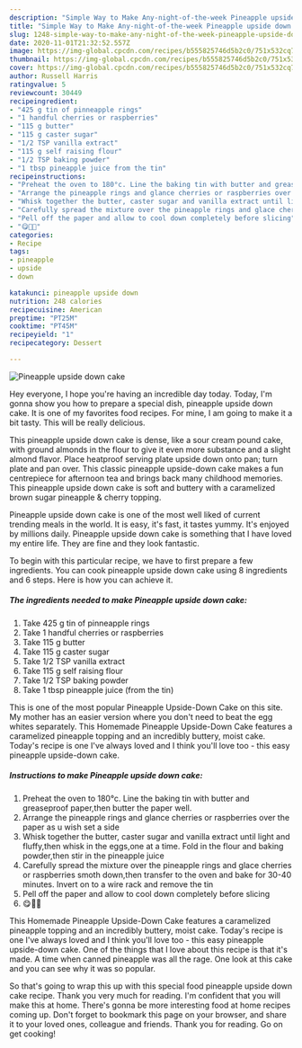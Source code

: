 ```yaml
---
description: "Simple Way to Make Any-night-of-the-week Pineapple upside down cake"
title: "Simple Way to Make Any-night-of-the-week Pineapple upside down cake"
slug: 1248-simple-way-to-make-any-night-of-the-week-pineapple-upside-down-cake
date: 2020-11-01T21:32:52.557Z
image: https://img-global.cpcdn.com/recipes/b555825746d5b2c0/751x532cq70/pineapple-upside-down-cake-recipe-main-photo.jpg
thumbnail: https://img-global.cpcdn.com/recipes/b555825746d5b2c0/751x532cq70/pineapple-upside-down-cake-recipe-main-photo.jpg
cover: https://img-global.cpcdn.com/recipes/b555825746d5b2c0/751x532cq70/pineapple-upside-down-cake-recipe-main-photo.jpg
author: Russell Harris
ratingvalue: 5
reviewcount: 30449
recipeingredient:
- "425 g tin of pinneapple rings"
- "1 handful cherries or raspberries"
- "115 g butter"
- "115 g caster sugar"
- "1/2 TSP vanilla extract"
- "115 g self raising flour"
- "1/2 TSP baking powder"
- "1 tbsp pineapple juice from the tin"
recipeinstructions:
- "Preheat the oven to 180°c. Line the baking tin with butter and greaseproof paper,then butter the paper well."
- "Arrange the pineapple rings and glance cherries or raspberries over the paper as u wish set a side"
- "Whisk together the butter, caster sugar and vanilla extract until light and fluffy,then whisk in the eggs,one at a time. Fold in the flour and baking powder,then stir in the pineapple juice"
- "Carefully spread the mixture over the pineapple rings and glace cherries or raspberries smoth down,then transfer to the oven and bake for 30-40 minutes. Invert on to a wire rack and remove the tin"
- "Pell off the paper and allow to cool down completely before slicing"
- "😋👩‍🍳"
categories:
- Recipe
tags:
- pineapple
- upside
- down

katakunci: pineapple upside down 
nutrition: 248 calories
recipecuisine: American
preptime: "PT25M"
cooktime: "PT45M"
recipeyield: "1"
recipecategory: Dessert

---
```



![Pineapple upside down cake](https://img-global.cpcdn.com/recipes/b555825746d5b2c0/751x532cq70/pineapple-upside-down-cake-recipe-main-photo.jpg)

Hey everyone, I hope you're having an incredible day today. Today, I'm gonna show you how to prepare a special dish, pineapple upside down cake. It is one of my favorites food recipes. For mine, I am going to make it a bit tasty. This will be really delicious.

This pineapple upside down cake is dense, like a sour cream pound cake, with ground almonds in the flour to give it even more substance and a slight almond flavor. Place heatproof serving plate upside down onto pan; turn plate and pan over. This classic pineapple upside-down cake makes a fun centrepiece for afternoon tea and brings back many childhood memories. This pineapple upside down cake is soft and buttery with a caramelized brown sugar pineapple &amp; cherry topping.

Pineapple upside down cake is one of the most well liked of current trending meals in the world. It is easy, it's fast, it tastes yummy. It's enjoyed by millions daily. Pineapple upside down cake is something that I have loved my entire life. They are fine and they look fantastic.


To begin with this particular recipe, we have to first prepare a few ingredients. You can cook pineapple upside down cake using 8 ingredients and 6 steps. Here is how you can achieve it.

<!--inarticleads1-->

##### The ingredients needed to make Pineapple upside down cake:

1. Take 425 g tin of pinneapple rings
1. Take 1 handful cherries or raspberries
1. Take 115 g butter
1. Take 115 g caster sugar
1. Take 1/2 TSP vanilla extract
1. Take 115 g self raising flour
1. Take 1/2 TSP baking powder
1. Take 1 tbsp pineapple juice (from the tin)


This is one of the most popular Pineapple Upside-Down Cake on this site. My mother has an easier version where you don&#39;t need to beat the egg whites separately. This Homemade Pineapple Upside-Down Cake features a caramelized pineapple topping and an incredibly buttery, moist cake. Today&#39;s recipe is one I&#39;ve always loved and I think you&#39;ll love too - this easy pineapple upside-down cake. 

<!--inarticleads2-->

##### Instructions to make Pineapple upside down cake:

1. Preheat the oven to 180°c. Line the baking tin with butter and greaseproof paper,then butter the paper well.
1. Arrange the pineapple rings and glance cherries or raspberries over the paper as u wish set a side
1. Whisk together the butter, caster sugar and vanilla extract until light and fluffy,then whisk in the eggs,one at a time. Fold in the flour and baking powder,then stir in the pineapple juice
1. Carefully spread the mixture over the pineapple rings and glace cherries or raspberries smoth down,then transfer to the oven and bake for 30-40 minutes. Invert on to a wire rack and remove the tin
1. Pell off the paper and allow to cool down completely before slicing
1. 😋👩‍🍳


This Homemade Pineapple Upside-Down Cake features a caramelized pineapple topping and an incredibly buttery, moist cake. Today&#39;s recipe is one I&#39;ve always loved and I think you&#39;ll love too - this easy pineapple upside-down cake. One of the things that I love about this recipe is that it&#39;s made. A time when canned pineapple was all the rage. One look at this cake and you can see why it was so popular. 

So that's going to wrap this up with this special food pineapple upside down cake recipe. Thank you very much for reading. I'm confident that you will make this at home. There's gonna be more interesting food at home recipes coming up. Don't forget to bookmark this page on your browser, and share it to your loved ones, colleague and friends. Thank you for reading. Go on get cooking!
